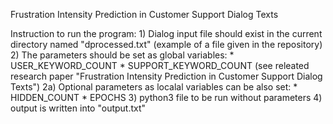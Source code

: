 Frustration Intensity Prediction in Customer Support Dialog Texts

Instruction to run the program:
    1) Dialog input file should exist in the current directory named "dprocessed.txt"
        (example of a file given in the repository)
    2) The parameters should be set as global variables:
        * USER_KEYWORD_COUNT
        * SUPPORT_KEYWORD_COUNT
        (see releated research paper "Frustration Intensity Prediction in Customer Support Dialog Texts")
    2a) Optional parameters as localal variables can be also set:
        * HIDDEN_COUNT
        * EPOCHS
    3) python3 file to be run without parameters
    4) output is written into "output.txt"
	
